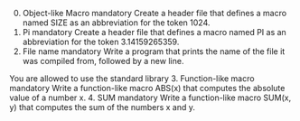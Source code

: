 0. Object-like Macro mandatory Create a header file that defines a macro named SIZE as an abbreviation for the token 1024.
1. Pi mandatory Create a header file that defines a macro named PI as an abbreviation for the token 3.14159265359.
2. File name mandatory Write a program that prints the name of the file it was compiled from, followed by a new line.

You are allowed to use the standard library 3. Function-like macro mandatory Write a function-like macro ABS(x) that computes the absolute value of a number x. 4. SUM mandatory Write a function-like macro SUM(x, y) that computes the sum of the numbers x and y.
